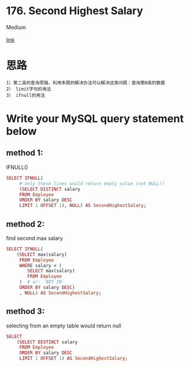 # 176. Second Highest Salary

Medium\
\
[link](https://leetcode.com/problems/second-highest-salary/)

# 思路
```
1）第二高的查询思路，利用本题的解决办法可以解决这类问题：查询第N高的数据
2） limit字句的用法
3） ifnull的用法
```


# Write your MySQL query statement below 
## method 1:
IFNULL()
```ruby
SELECT IFNULL(
     # only these lines would return empty value (not NULL!)
     (SELECT DISTINCT salary 
     FROM Employee
     ORDER BY salary DESC
     LIMIT 1 OFFSET 1), NULL) AS SecondHighestSalary; 
```
 
## method 2:
find second max salary
```ruby
SELECT IFNULL(
    (SELECT max(salary) 
     FROM Employee
     WHERE salary < (
        SELECT max(salary) 
        FROM Employee
     )  # or: `NOT IN`
     ORDER BY salary DESC)
     , NULL) AS SecondHighestSalary;
```     


## method 3:
selecting from an empty table would return null
```ruby
SELECT 
    (SELECT DISTINCT salary 
     FROM Employee
     ORDER BY salary DESC
     LIMIT 1 OFFSET 1) AS SecondHighestSalary;
```


